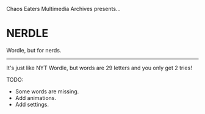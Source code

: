 Chaos Eaters Multimedia Archives presents...
# NERDLE
Wordle, but for nerds.

---

It's just like NYT Wordle, but words are 29 letters and you only get 2 tries!

TODO:
* Some words are missing.
* Add animations.
* Add settings.
